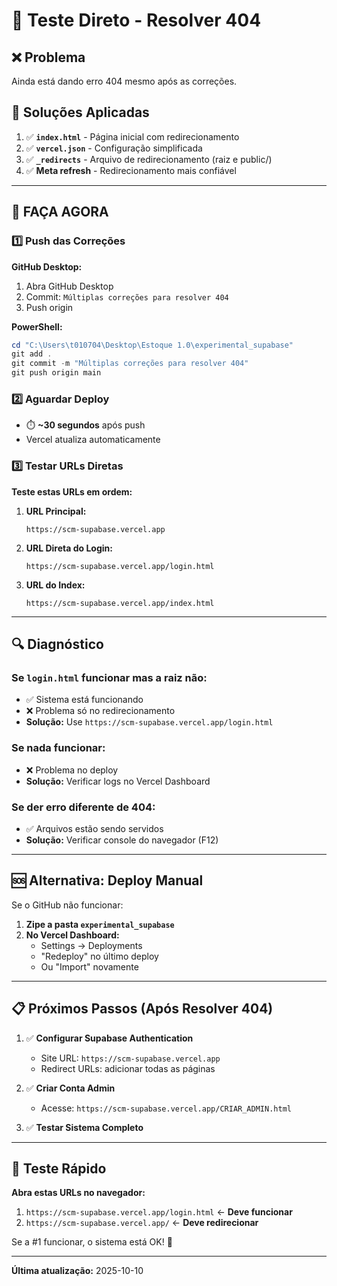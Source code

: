 # 🧪 Teste Direto - Resolver 404

## ❌ Problema
Ainda está dando erro 404 mesmo após as correções.

## 🔧 Soluções Aplicadas

1. ✅ **`index.html`** - Página inicial com redirecionamento
2. ✅ **`vercel.json`** - Configuração simplificada
3. ✅ **`_redirects`** - Arquivo de redirecionamento (raiz e public/)
4. ✅ **Meta refresh** - Redirecionamento mais confiável

---

## 🚀 FAÇA AGORA

### 1️⃣ Push das Correções

**GitHub Desktop:**
1. Abra GitHub Desktop
2. Commit: `Múltiplas correções para resolver 404`
3. Push origin

**PowerShell:**
```powershell
cd "C:\Users\t010704\Desktop\Estoque 1.0\experimental_supabase"
git add .
git commit -m "Múltiplas correções para resolver 404"
git push origin main
```

### 2️⃣ Aguardar Deploy

- ⏱️ **~30 segundos** após push
- Vercel atualiza automaticamente

### 3️⃣ Testar URLs Diretas

**Teste estas URLs em ordem:**

1. **URL Principal:**
   ```
   https://scm-supabase.vercel.app
   ```

2. **URL Direta do Login:**
   ```
   https://scm-supabase.vercel.app/login.html
   ```

3. **URL do Index:**
   ```
   https://scm-supabase.vercel.app/index.html
   ```

---

## 🔍 Diagnóstico

### Se `login.html` funcionar mas a raiz não:
- ✅ Sistema está funcionando
- ❌ Problema só no redirecionamento
- **Solução:** Use `https://scm-supabase.vercel.app/login.html`

### Se nada funcionar:
- ❌ Problema no deploy
- **Solução:** Verificar logs no Vercel Dashboard

### Se der erro diferente de 404:
- ✅ Arquivos estão sendo servidos
- **Solução:** Verificar console do navegador (F12)

---

## 🆘 Alternativa: Deploy Manual

Se o GitHub não funcionar:

1. **Zipe a pasta `experimental_supabase`**
2. **No Vercel Dashboard:**
   - Settings → Deployments
   - "Redeploy" no último deploy
   - Ou "Import" novamente

---

## 📋 Próximos Passos (Após Resolver 404)

1. ✅ **Configurar Supabase Authentication**
   - Site URL: `https://scm-supabase.vercel.app`
   - Redirect URLs: adicionar todas as páginas

2. ✅ **Criar Conta Admin**
   - Acesse: `https://scm-supabase.vercel.app/CRIAR_ADMIN.html`

3. ✅ **Testar Sistema Completo**

---

## 🎯 Teste Rápido

**Abra estas URLs no navegador:**

1. `https://scm-supabase.vercel.app/login.html` ← **Deve funcionar**
2. `https://scm-supabase.vercel.app/` ← **Deve redirecionar**

Se a #1 funcionar, o sistema está OK! 🎉

---

**Última atualização:** 2025-10-10
